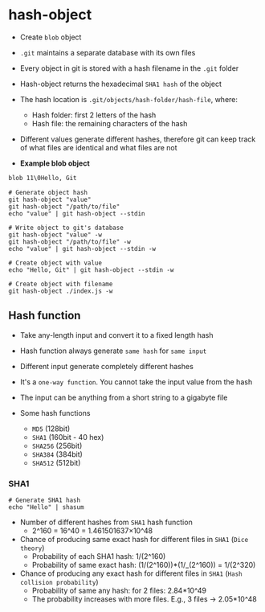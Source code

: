 # hash-object

- Create `blob` object
- `.git` maintains a separate database with its own files
- Every object in git is stored with a hash filename in the `.git` folder
- Hash-object returns the hexadecimal `SHA1 hash` of the object
- The hash location is `.git/objects/hash-folder/hash-file`, where:
  - Hash folder: first 2 letters of the hash
  - Hash file: the remaining characters of the hash
- Different values generate different hashes, therefore git can keep track of what files are identical and what files are not

- **Example blob object**

```txt
blob 11\0Hello, Git
```

```shell
# Generate object hash
git hash-object "value"
git hash-object "/path/to/file"
echo "value" | git hash-object --stdin

# Write object to git's database
git hash-object "value" -w
git hash-object "/path/to/file" -w
echo "value" | git hash-object --stdin -w
```

```shell
# Create object with value
echo "Hello, Git" | git hash-object --stdin -w

# Create object with filename
git hash-object ./index.js -w
```

## Hash function

- Take any-length input and convert it to a fixed length hash
- Hash function always generate `same hash` for `same input`
- Different input generate completely different hashes
- It's a `one-way function`. You cannot take the input value from the hash
- The input can be anything from a short string to a gigabyte file

- Some hash functions

  - `MD5` (128bit)
  - `SHA1` (160bit - 40 hex)
  - `SHA256` (256bit)
  - `SHA384` (384bit)
  - `SHA512` (512bit)

### SHA1

```shell
# Generate SHA1 hash
echo "Hello" | shasum
```

- Number of different hashes from `SHA1` hash function
  - 2^160 = 16^40 = 1.461501637×10^48
- Chance of producing same exact hash for different files in `SHA1` (`Dice theory`)
  - Probability of each SHA1 hash: 1/(2^160)
  - Probability of same exact hash: (1/(2^160))\*(1/\_(2^160)) = 1/(2^320)
- Chance of producing any exact hash for different files in `SHA1` (`Hash collision probability`)
  - Probability of same any hash: for 2 files: 2.84\*10^49
  - The probability increases with more files. E.g., 3 files -> 2.05\*10^48
